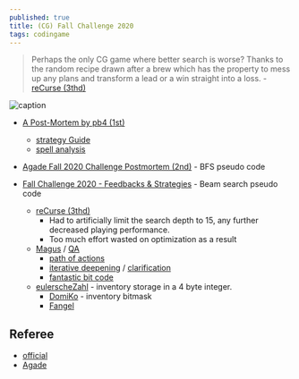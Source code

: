 ```yaml
---
published: true
title: (CG) Fall Challenge 2020
tags: codingame
---
```

> Perhaps the only CG game where better search is worse?
Thanks to the random recipe drawn after a brew which has the property to mess up any plans and transform a lead or a win straight into a loss. - [reCurse (3thd)](https://forum.codingame.com/t/fall-challenge-2020-feedbacks-strategies/187846/81)


![caption](https://static.codingame.com/servlet/fileservlet?id=54137529209898&format=puzzle_cover)

- [A Post-Mortem by pb4 (1st)](https://github.com/pb4git/Fall-Challenge-2020)
	- [strategy Guide](https://spicee.mattle.online/lobby/forum/topic/d52WjBx3WX3R27rzy/a-player-s-guide-to-spicee)
    - [spell analysis](https://forum.codingame.com/t/fall-challenge-2020-feedbacks-strategies/187846/104?u=yduf)
- [Agade Fall 2020 Challenge Postmortem (2nd)](https://github.com/Agade09/Agade-Fall2020-Challenge-Postmortem) - BFS pseudo code

- [Fall Challenge 2020 - Feedbacks & Strategies](https://www.codingame.com/forum/t/fall-challenge-2020-feedbacks-strategies/187846) - Beam search pseudo code
    - [reCurse (3thd)](https://forum.codingame.com/t/fall-challenge-2020-feedbacks-strategies/187846/81)
        - Had to artificially limit the search depth to 15, any further decreased playing performance.
    	- Too much effort wasted on optimization as a result
    - [Magus](https://forum.codingame.com/t/fall-challenge-2020-feedbacks-strategies/187846/2?u=yduf) / [QA](https://forum.codingame.com/t/fall-challenge-2020-feedbacks-strategies/187846/10?u=yduf)
    	- [path of actions](https://forum.codingame.com/t/fall-challenge-2020-feedbacks-strategies/187846/118?u=yduf)
        - [iterative deepening](https://forum.codingame.com/t/fall-challenge-2020-feedbacks-strategies/187846/131?u=yduf) / [clarification](https://forum.codingame.com/t/fall-challenge-2020-feedbacks-strategies/187846/141?u=yduf)
        - [fantastic bit code](https://github.com/dreignier/fantastic-bits/blob/master/fantastic-bits.cpp)
    - [eulerscheZahl](https://forum.codingame.com/t/fall-challenge-2020-feedbacks-strategies/187846/40?u=yduf) - inventory storage in a 4 byte integer.
    	- [DomiKo](https://forum.codingame.com/t/fall-challenge-2020-feedbacks-strategies/187846/43?u=yduf) - inventory bitmask
        - [Fangel](https://forum.codingame.com/t/fall-challenge-2020-feedbacks-strategies/187846/111?u=yduf)


## Referee
- [official](https://github.com/CodinGame/FallChallenge2020)
- [Agade](https://github.com/Agade09/Fall2020-Challenge-Arena)
